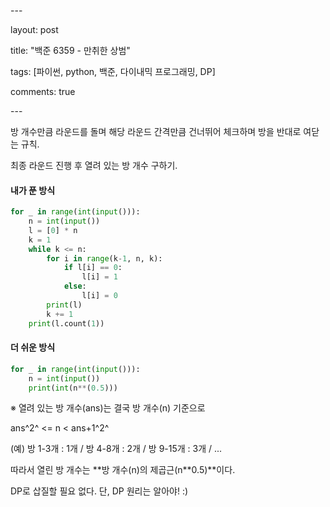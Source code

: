 \---

layout: post

title: "백준 6359 - 만취한 상범"

tags: [파이썬, python, 백준, 다이내믹 프로그래밍, DP]

comments: true

\---

방 개수만큼 라운드를 돌며 해당 라운드 간격만큼 건너뛰어 체크하며 방을 반대로 여닫는 규칙.

최종 라운드 진행 후 열려 있는 방 개수 구하기.

#### 내가 푼 방식

```python
for _ in range(int(input())):
    n = int(input())
    l = [0] * n
    k = 1
    while k <= n:
        for i in range(k-1, n, k):
            if l[i] == 0: 
                l[i] = 1
            else:
                l[i] = 0
        print(l)
        k += 1
    print(l.count(1))
```

#### 더 쉬운 방식

```python
for _ in range(int(input())):
    n = int(input())
    print(int(n**(0.5)))
```

※ 열려 있는 방 개수(ans)는 결국 방 개수(n) 기준으로

ans^2^ <= n < ans+1^2^

(예) 방 1-3개 : 1개 / 방 4-8개 : 2개 / 방 9-15개 : 3개 / ...

따라서 열린 방 개수는 **방 개수(n)의 제곱근(n\**0.5)**이다.

DP로 삽질할 필요 없다. 단, DP 원리는 알아야! :)